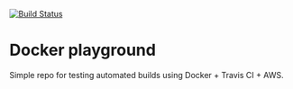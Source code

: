 [![Build Status](https://travis-ci.org/josecarlosns/docker-playground.svg?branch=master)](https://travis-ci.org/josecarlosns/docker-playground)

# Docker playground

Simple repo for testing automated builds using Docker + Travis CI + AWS.
